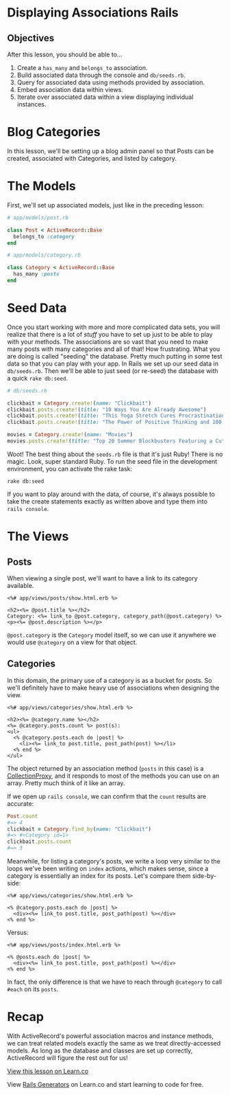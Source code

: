 # Displaying Associations Rails

## Objectives

After this lesson, you should be able to...

1. Create a `has_many` and `belongs_to` association.
2. Build associated data through the console and `db/seeds.rb`.
3. Query for associated data using methods provided by association.
4. Embed association data within views.
5. Iterate over associated data within a view displaying individual instances.

# Blog Categories

In this lesson, we'll be setting up a blog admin panel so that Posts can be
created, associated with Categories, and listed by category.

# The Models

First, we'll set up associated models, just like in the preceding lesson:

```ruby
# app/models/post.rb

class Post < ActiveRecord::Base
  belongs_to :category
end
```

```ruby
# app/models/category.rb

class Category < ActiveRecord::Base
  has_many :posts
end
```

# Seed Data

Once you start working with more and more complicated data sets, you will realize that there is a lot of *stuff* you have to set up just to be able to play with your methods. The associations are so vast that you need to make many posts with many categories and all of that! How frustrating. What you are doing is called "seeding" the database. Pretty much putting in some test data so that you can play with your app. In Rails we set up our seed data in `db/seeds.rb`. Then we'll be able to just seed (or re-seed) the database with a quick `rake db:seed`.

```ruby
# db/seeds.rb

clickbait = Category.create!(name: "Clickbait")
clickbait.posts.create!(title: "10 Ways You Are Already Awesome")
clickbait.posts.create!(title: "This Yoga Stretch Cures Procrastination, Maybe")
clickbait.posts.create!(title: "The Power of Positive Thinking and 100 Gallons of Coffee")

movies = Category.create!(name: "Movies")
movies.posts.create!(title: "Top 20 Summer Blockbusters Featuring a Cute Dog")
```

Woot! The best thing about the `seeds.rb` file is that it's just Ruby! There is no magic. Look, super standard Ruby. To run the seed file in the development environment, you can activate the rake
task:

```
rake db:seed
```

If you want to play around with the data, of course, it's always possible to
take the create statements exactly as written above and type them into `rails
console`.

# The Views

## Posts

When viewing a single post, we'll want to have a link to its category available.

```erb
<%# app/views/posts/show.html.erb %>

<h2><%= @post.title %></h2>
Category: <%= link_to @post.category, category_path(@post.category) %>
<p><%= @post.description %></p>
```

`@post.category` is the `Category` model itself, so we can use it anywhere we
would use `@category` on a view for that object.

## Categories

In this domain, the primary use of a category is as a bucket for posts. So we'll
definitely have to make heavy use of associations when designing the view.

```erb
<%# app/views/categories/show.html.erb %>

<h2><%= @category.name %></h2>
<%= @category.posts.count %> post(s):
<ul>
  <% @category.posts.each do |post| %>
    <li><%= link_to post.title, post_path(post) %></li>
  <% end %>
</ul>
```

The object returned by an association method (`posts` in this case) is a
[CollectionProxy][collection_proxy], and it responds to most of the methods you
can use on an array. Pretty much think of it like an array.

If we open up `rails console`, we can confirm that the `count` results are
accurate:

```ruby
Post.count
#=> 4
clickbait = Category.find_by(name: "Clickbait")
#=> #<Category id=1>
clickbait.posts.count
#=> 3
```

Meanwhile, for listing a category's posts, we write a loop very similar to the
loops we've been writing on `index` actions, which makes sense, since a category
is essentially an index for its posts. Let's compare them side-by-side:

```erb
<%# app/views/categories/show.html.erb %>

<% @category.posts.each do |post| %>
  <div><%= link_to post.title, post_path(post) %></div>
<% end %>
```

Versus:

```erb
<%# app/views/posts/index.html.erb %>

<% @posts.each do |post| %>
  <div><%= link_to post.title, post_path(post) %></div>
<% end %>
```

In fact, the only difference is that we have to reach through `@category` to
call `#each` on its `posts`.


# Recap

With ActiveRecord's powerful association macros and instance methods, we can
treat related models exactly the same as we treat directly-accessed models. As
long as the database and classes are set up correctly, ActiveRecord will figure
the rest out for us!

[collection_proxy]: http://edgeapi.rubyonrails.org/classes/ActiveRecord/Associations/CollectionProxy.html


<a href='https://learn.co/lessons/displaying-associations-rails'
data-visibility='hidden'>View this lesson on Learn.co</a>

<p class='util--hide'>View <a href='https://learn.co/lessons/rails-generators-readme'>Rails Generators</a> on Learn.co and start learning to code for free.</p>
